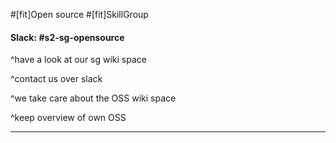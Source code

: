 #[fit]Open source
#[fit]SkillGroup

#### Slack: **#s2-sg-opensource**

^have a look at our sg wiki space

^contact us over slack

^we take care about the OSS wiki space

^keep overview of own OSS

---
